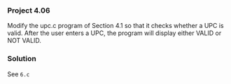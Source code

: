 ### Project 4.06
Modify the upc.c program of Section 4.1 so that it checks whether a UPC is
valid. After the user enters a UPC, the program will display either VALID or
NOT VALID.

### Solution
See `6.c`
